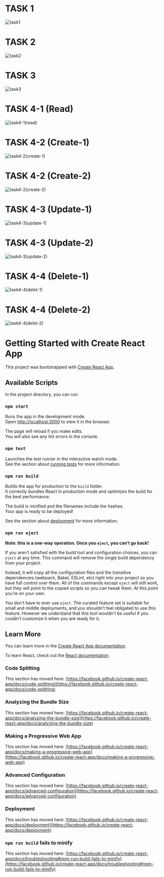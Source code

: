 # TASK 1
![task1](https://user-images.githubusercontent.com/72017753/114984751-40045c80-9ebc-11eb-94de-420360cf0c2b.JPG)

# TASK 2
![task2](https://user-images.githubusercontent.com/72017753/114984854-55798680-9ebc-11eb-9a77-b3952240e2f4.JPG)

# TASK 3
![task3](https://user-images.githubusercontent.com/72017753/114984896-60341b80-9ebc-11eb-8ae6-f998c8fe73c0.JPG)

# TASK 4-1 (Read)
![task4-1(read)](https://user-images.githubusercontent.com/72017753/114984962-70e49180-9ebc-11eb-8686-b8ffc53efb93.JPG)

# TASK 4-2 (Create-1)
![task4-2(create-1)](https://user-images.githubusercontent.com/72017753/114985035-8b1e6f80-9ebc-11eb-84e2-77b10698b1f7.JPG)

# TASK 4-2 (Create-2)
![task4-2(create-2)](https://user-images.githubusercontent.com/72017753/114985159-ad17f200-9ebc-11eb-84e5-4e6ef020de10.JPG)

# TASK 4-3 (Update-1)
![task4-3(update-1)](https://user-images.githubusercontent.com/72017753/114985191-b86b1d80-9ebc-11eb-8707-a4f35775ff89.JPG)

# TASK 4-3 (Update-2)
![task4-3(update-2)](https://user-images.githubusercontent.com/72017753/114985259-cd47b100-9ebc-11eb-84fd-7c7f6091534c.JPG)

# TASK 4-4 (Delete-1)
![task4-4(delet-1)](https://user-images.githubusercontent.com/72017753/114985323-e0f31780-9ebc-11eb-8fc1-a44f5426d102.JPG)

# TASK 4-4 (Delete-2)
![task4-4(delet-2)](https://user-images.githubusercontent.com/72017753/114985378-ef413380-9ebc-11eb-89ad-537441a8da47.JPG)

# Getting Started with Create React App

This project was bootstrapped with [Create React App](https://github.com/facebook/create-react-app).

## Available Scripts

In the project directory, you can run:

### `npm start`

Runs the app in the development mode.\
Open [http://localhost:3000](http://localhost:3000) to view it in the browser.

The page will reload if you make edits.\
You will also see any lint errors in the console.

### `npm test`

Launches the test runner in the interactive watch mode.\
See the section about [running tests](https://facebook.github.io/create-react-app/docs/running-tests) for more information.

### `npm run build`

Builds the app for production to the `build` folder.\
It correctly bundles React in production mode and optimizes the build for the best performance.

The build is minified and the filenames include the hashes.\
Your app is ready to be deployed!

See the section about [deployment](https://facebook.github.io/create-react-app/docs/deployment) for more information.

### `npm run eject`

**Note: this is a one-way operation. Once you `eject`, you can’t go back!**

If you aren’t satisfied with the build tool and configuration choices, you can `eject` at any time. This command will remove the single build dependency from your project.

Instead, it will copy all the configuration files and the transitive dependencies (webpack, Babel, ESLint, etc) right into your project so you have full control over them. All of the commands except `eject` will still work, but they will point to the copied scripts so you can tweak them. At this point you’re on your own.

You don’t have to ever use `eject`. The curated feature set is suitable for small and middle deployments, and you shouldn’t feel obligated to use this feature. However we understand that this tool wouldn’t be useful if you couldn’t customize it when you are ready for it.

## Learn More

You can learn more in the [Create React App documentation](https://facebook.github.io/create-react-app/docs/getting-started).

To learn React, check out the [React documentation](https://reactjs.org/).

### Code Splitting

This section has moved here: [https://facebook.github.io/create-react-app/docs/code-splitting](https://facebook.github.io/create-react-app/docs/code-splitting)

### Analyzing the Bundle Size

This section has moved here: [https://facebook.github.io/create-react-app/docs/analyzing-the-bundle-size](https://facebook.github.io/create-react-app/docs/analyzing-the-bundle-size)

### Making a Progressive Web App

This section has moved here: [https://facebook.github.io/create-react-app/docs/making-a-progressive-web-app](https://facebook.github.io/create-react-app/docs/making-a-progressive-web-app)

### Advanced Configuration

This section has moved here: [https://facebook.github.io/create-react-app/docs/advanced-configuration](https://facebook.github.io/create-react-app/docs/advanced-configuration)

### Deployment

This section has moved here: [https://facebook.github.io/create-react-app/docs/deployment](https://facebook.github.io/create-react-app/docs/deployment)

### `npm run build` fails to minify

This section has moved here: [https://facebook.github.io/create-react-app/docs/troubleshooting#npm-run-build-fails-to-minify](https://facebook.github.io/create-react-app/docs/troubleshooting#npm-run-build-fails-to-minify)
